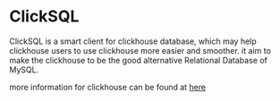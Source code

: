 # ClickSQL
 
ClickSQL is a smart client for clickhouse database, which may help clickhouse users to use clickhouse more easier and smoother. 
it aim to make the clickhouse to be the good alternative Relational Database of MySQL. 

more information for clickhouse can be found at [here](http://clikchouse.tech)

